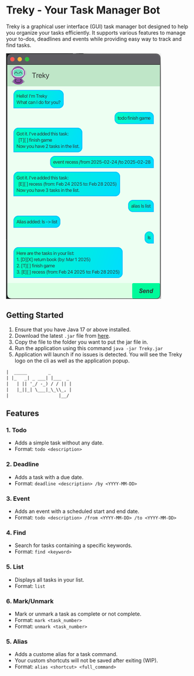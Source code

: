 # Treky - Your Task Manager Bot

Treky is a graphical user interface (GUI) task manager bot designed to help you organize your tasks efficiently. It supports various features to manage your to-dos, deadlines and events while providing easy way to track and find tasks.

![Treky UI](https://github.com/Junixm/ip/blob/master/docs/Ui.png)

## Getting Started
1. Ensure that you have Java 17 or above installed.
2. Download the latest `.jar` file from [here](https://github.com/Junixm/ip/releases).
3. Copy the file to the folder you want to put the jar file in.
4. Run the application using this command `java -jar Treky.jar`
5. Application will launch if no issues is detected. You will see the Treky logo on the cli as well as the application popup.
```
|  _____        _        
| |_   _| _ ___| |___  _ 
|   | || '_/ -_) / / || |
|   |_||_| \___|_\_\\_, |
|                   |__/ 
```

## Features
### 1. Todo
- Adds a simple task without any date.
- Format: `todo <description>`

### 2. Deadline
- Adds a task with a due date.
- Format: `deadline <description> /by <YYYY-MM-DD>`

### 3. Event
- Adds an event with a scheduled start and end date.
- Format: `todo <description> /from <YYYY-MM-DD> /to <YYYY-MM-DD>`

### 4. Find
- Search for tasks containing a specific keywords.
- Format: `find <keyword>`

### 5. List
- Displays all tasks in your list.
- Format: `list`

### 6. Mark/Unmark
- Mark or unmark a task as complete or not complete.
- Format: `mark <task_number>`
- Format: `unmark <task_number>`

### 5. Alias
- Adds a custome alias for a task command.
- Your custom shortcuts will not be saved after exiting (WIP).
- Format: `alias <shortcut> <full_command>`
